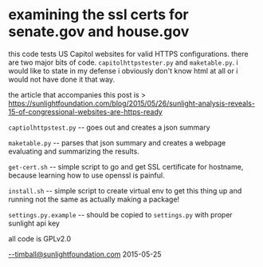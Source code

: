 # examining the ssl certs for senate.gov and house.gov

this code tests US Capitol websites for valid HTTPS configurations. there are
two major bits of code. `capitolhttpstester.py` and `maketable.py`.  i would
like to state in my defense i obviously don't know html at all or i would not
have done it that way. 

the article that accompanies this post is >
https://sunlightfoundation.com/blog/2015/05/26/sunlight-analysis-reveals-15-of-congressional-websites-are-https-ready

`captiolhttpstest.py` -- goes out and creates a json summary

`maketable.py` -- parses that json summary and creates a webpage evaluating and summarizing the results. 

`get-cert.sh` -- simple script to go and get SSL certificate for hostname, because learning how to use openssl is painful.

`install.sh` -- simple script to create virtual env to get this thing up and running not the same as actually making a package!

`settings.py.example` -- should be copied to `settings.py` with proper sunlight api key 

all code is GPLv2.0

--timball@sunlightfoundation.com
2015-05-25
